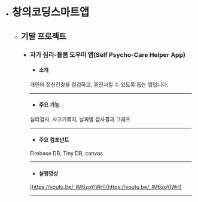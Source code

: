+ # 창의코딩스마트앱
  + ## 기말 프로젝트
    + ### 자가 심리-돌봄 도우미 앱(Self Psycho-Care Helper App)
    
        + #### 소개
        
        개인의 정신건강을 점검하고, 증진시킬 수 있도록 돕는 앱입니다.
        ***
        
        + #### 주요 기능
        
        심리검사, 사고기록지, 날짜별 검사결과 그래프
        ***
        
        + #### 주요 컴포넌트
        
        Firebase DB, Tiny DB, canvas
        ***
        
        + #### 실행영상
        
        [https://youtu.be/_IM6zoYlWrI](https://youtu.be/_IM6zoYlWrI)
        ***
